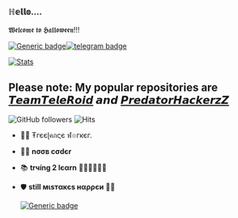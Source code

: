 ### ℍ𝕖𝕝𝕝𝕠.... 

𝖂𝖊𝖑𝖈𝖔𝖒𝖊 𝖙𝖔 𝕳𝖆𝖑𝖑𝖔𝖜𝖊𝖊𝖓!!!


[![Generic badge](https://img.shields.io/badge/REACHME-@-<COLOR>.svg)](https://github.com/P-Phreak)[![telegram badge](https://img.shields.io/badge/꧁✧ƤℜɆĐ₳₮Øℜ✧꧂-30302f?style=flat&logo=telegram)](https://telegram.dog/PredatorHackerzZ)



[![Stats](https://github-readme-stats.vercel.app/api?username=P-Phreak&hide=prs&count_private=true&show_icons=true&theme=algolia)](https://github.com/anuraghazra/github-readme-stats)

## Please note: My popular repositories are [𝙏𝙚𝙖𝙢𝙏𝙚𝙡𝙚𝙍𝙤𝙞𝙙](https://GitHub.com/TeamTeleRoid) 𝙖𝙣𝙙 [𝙋𝙧𝙚𝙙𝙖𝙩𝙤𝙧𝙃𝙖𝙘𝙠𝙚𝙧𝙯𝙕](https://github.com/P-Phreak)
                


![GitHub followers](https://img.shields.io/github/followers/P-Phreak?style=social)     ![Hits](https://hits.seeyoufarm.com/api/count/incr/badge.svg?url=https://github.com/P-Phreak/)

- 👨‍💼 Ŧгєєɭคภςє ฬ๏гкєг.
- 👨‍💻 <b>nσσв cσdєr</b>
- 📚 <b>trчíng 2 lєαrn</b> 🚶🏻‍♂️🚶🏻‍♂️
- 🛡 <b>still мιѕтαкєѕ нαρρєи</b> 🤷‍♂️

  [![Generic badge](https://img.shields.io/badge/AnyㅤDσυႦƚʂ.ping@-TeleRoidGroup-RED.svg)](https://telegram.dog/TeleRoidGroup)
